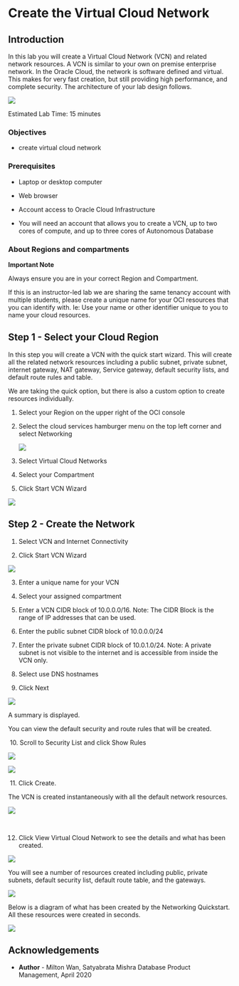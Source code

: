 # Create the Virtual Cloud Network #

## Introduction

In this lab you will create a Virtual Cloud Network (VCN) and related network resources. A VCN is similar to your own on premise enterprise network.  In the Oracle Cloud, the network is software defined and virtual. This makes for very fast creation, but still providing high performance, and complete security. The architecture of your lab design follows.

![](./images/lab-architecture-diagram.png)

Estimated Lab Time: 15 minutes

### Objectives

* create virtual cloud network

### Prerequisites

* Laptop or desktop computer

* Web browser

* Account access to Oracle Cloud Infrastructure

* You will need an account that allows you to create a VCN, up to two cores of compute, and up to three cores of Autonomous Database


### About Regions and compartments

**Important Note**

Always ensure you are in your correct Region and Compartment.

If this is an instructor-led lab we are sharing the same tenancy account with multiple students, please create a unique name for your OCI resources that you can identify with. Ie: Use your name or other identifier unique to you to name your cloud resources.



## Step 1 - Select your Cloud Region ##

In this step you will create a VCN with the quick start wizard. This will create all the related network resources including a public subnet, private subnet, internet gateway, NAT gateway, Service gateway, default security lists, and default route rules and table.

We are taking the quick option, but there is also a custom option to create resources individually.

1. Select your Region on the upper right of the OCI console

2. Select the cloud services hamburger menu on the top left corner and select Networking

    ![](./images/hamburger-menu.png)

3. Select Virtual Cloud Networks

4. Select your Compartment

5. Click Start VCN Wizard

![](./images/start-vcn-wizard.PNG)

## Step 2 - Create the Network  ##

1. Select VCN and Internet Connectivity

2. Click Start VCN Wizard

  ![](./images/wizard-vcn.png)  


3. Enter a unique name for your VCN

4. Select your assigned compartment

5. Enter a VCN CIDR block of 10.0.0.0/16.  Note: The CIDR Block is the range of IP addresses that can be used.

6. Enter the public subnet CIDR block of 10.0.0.0/24

7. Enter the private subnet CIDR block of 10.0.1.0/24. Note: A private subnet is not visible to the internet and is accessible from inside the VCN only.

8. Select use DNS hostnames

9. Click Next

![](./images/vcn-configuration-info.png)

A summary is displayed.

You can view the default security and route rules that will be created.

​	10. Scroll to Security List and click Show Rules

![](./images/security-rules.png)

![](./images/route-rules.png)


​	11. Click Create.

The VCN is created instantaneously with all the default network resources.

![](./images/vcn-summary-info.png)

​

12. Click View Virtual Cloud Network to see the details and what has been created.

![](./images/view-vcn-config.png)



You will see a number of resources created including public, private subnets, default security list, default route table, and the gateways.

![](./images/vcn-details.png)



Below is a diagram of what has been created by the Networking Quickstart.  All these resources were created in seconds.

![](./images/lab-architecture-created.png)

## Acknowledgements ##

- **Author** - Milton Wan, Satyabrata Mishra Database Product Management, April 2020
